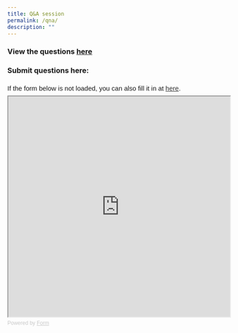 ```yaml
---
title: Q&A session
permalink: /qna/
description: ""
---
```

### View the questions [here](https://docs.google.com/spreadsheets/d/1QyFDvnG6cxTiMGm7F03mYCI7f9eDXzWX2sbxbfZtSQM/edit?usp=sharing)

### Submit questions here:
<div style="font-family: Sans-Serif;
    font-size: 15px;
    color: #000;
    opacity: 0.9;
    padding-top: 5px;
    padding-bottom: 8px;">
  If the form below is not loaded, you can also fill it in at
  <a href="https://form.gov.sg/648b2d1e17adbc00127b2896">here</a>.
</div>

<!-- Change the width and height values to suit you best -->
<iframe style="width: 100%; height: 500px" src="https://form.gov.sg/648b2d1e17adbc00127b2896" id="iframe"></iframe>

<div style="font-family: Sans-Serif;
    font-size: 12px;
    color: #999;
    opacity: 0.5;
    padding-top: 5px;">
  Powered by <a style="color: #999" href="https://form.gov.sg">Form</a>
</div>